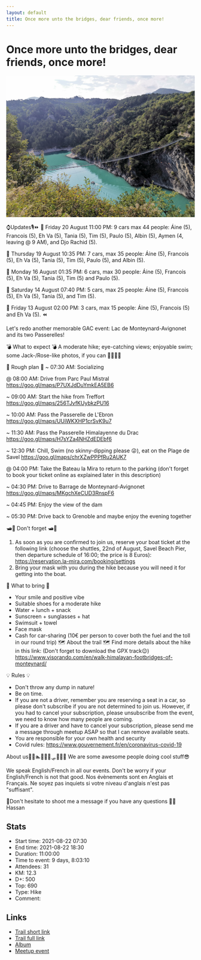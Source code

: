 ```yaml
---
layout: default
title: Once more unto the bridges, dear friends, once more!
---
```


# Once more unto the bridges, dear friends, once more!

![2021-08-22](../img/orig/2021-08-22.jpg)

⌚Updates🎙️⏩
📌 Friday 20 August 11:00 PM:
9 cars max 44 people: Áine (5), Francois (5), Eh Va (5), Tania (5), Tim (5), Paulo (5), Albin (5), Aymen (4, leaving @ 9 AM), and Djo Rachid (5).

📌 Thursday 19 August 10:35 PM:
7 cars, max 35 people: Áine (5), Francois (5), Eh Va (5), Tania (5), Tim (5), Paulo (5), and Albin (5).

📌 Monday 16 August 01:35 PM:
6 cars, max 30 people: Áine (5), Francois (5), Eh Va (5), Tania (5), Tim (5) and Paulo (5).

📌 Saturday 14 August 07:40 PM:
5 cars, max 25 people: Áine (5), Francois (5), Eh Va (5), Tania (5), and Tim (5).

📌 Friday 13 August 02:00 PM:
3 cars, max 15 people: Áine (5), Francois (5) and Eh Va (5).
⏪

Let's redo another memorable GAC event: Lac de Monteynard-Avignonet and its two Passerelles!

💣 What to expect 💣
A moderate hike; eye-catching views; enjoyable swim; some Jack-/Rose-like photos, if you can 👀🚢🌊💥

📜 Rough plan 📜
~ 07:30 AM: Socializing

@ 08:00 AM: Drive from Parc Paul Mistral
https://goo.gl/maps/P7UXJdDuYmkEA5EB6

~ 09:00 AM: Start the hike from Treffort
https://goo.gl/maps/256TJvfKUybkzPU16

~ 10:00 AM: Pass the Passerelle de L'Ebron
https://goo.gl/maps/UUiWKXHP1crSvK9u7

~ 11:30 AM: Pass the Passerelle Himalayenne du Drac
https://goo.gl/maps/H7sYZa4NHZdEDEbf6

~ 12:30 PM: Chill, Swim (no skinny-dipping please 😜), eat on the Plage de Savel
https://goo.gl/maps/chrXZwPPPfRu2AUK7

@ 04:00 PM: Take the Bateau la Mira to return to the parking (don't forget to book your ticket online as explained later in this description)

~ 04:30 PM: Drive to Barrage de Monteynard-Avignonet
https://goo.gl/maps/MKgchXeCUD3RnspF6

~ 04:45 PM: Enjoy the view of the dam

~ 05:30 PM: Drive back to Grenoble and maybe enjoy the evening together

🛥️🎫 Don't forget 🛥️🎫
1. As soon as you are confirmed to join us, reserve your boat ticket at the following link (choose the shuttles, 22nd of August, Savel Beach Pier, then departure schedule of 16:00; the price is 8 Euros):
https://reservation.la-mira.com/booking/settings
2. Bring your mask with you during the hike because you will need it for getting into the boat.

🎒 What to bring 🎒
- Your smile and positive vibe
- Suitable shoes for a moderate hike
- Water + lunch + snack
- Sunscreen + sunglasses + hat
- Swimsuit + towel
- Face mask
- Cash for car-sharing (10€ per person to cover both the fuel and the toll in our round trip)
🗺️ About the trail 🗺️
Find more details about the hike in this link: (Don't forget to download the GPX track😉)
https://www.visorando.com/en/walk-himalayan-footbridges-of-monteynard/

💡 Rules 💡
- Don't throw any dump in nature!
- Be on time.
- If you are not a driver, remember you are reserving a seat in a car, so please don't subscribe if you are not determined to join us. However, if you had to cancel your subscription, please unsubscribe from the event, we need to know how many people are coming.
- If you are a driver and have to cancel your subscription, please send me a message through meetup ASAP so that I can remove available seats.
- You are responsible for your own health and security
- Covid rules: https://www.gouvernement.fr/en/coronavirus-covid-19

About us🥾🚣🏊🚴🏓🎿🛷🧗‍♀️🥊
We are some awesome people doing cool stuff😎

We speak English/French in all our events. Don't be worry if your English/French is not that good. Nos évènements sont en Anglais et Français. Ne soyez pas inquiets si votre niveau d'anglais n'est pas "suffisant".

💌Don't hesitate to shoot me a message if you have any questions 🙂💌
Hassan

## Stats

- Start time: 2021-08-22 07:30
- End time: 2021-08-22 18:30
- Duration: 11:00:00
- Time to event: 9 days, 8:03:10
- Attendees: 31
- KM: 12.3
- D+: 500
- Top: 690
- Type: Hike
- Comment: 

## Links

- [Trail short link](https://s.42l.fr/1ctzQXbL)
- [Trail full link]()
- [Album](https://binnette.github.io/GacImg2021/2021-08-22-Once-more-unto-the-bridges,-dear-friends,-once-more.html)
- [Meetup event](https://www.meetup.com/grenoble-adventure-club-english-french/events/280081009/)
